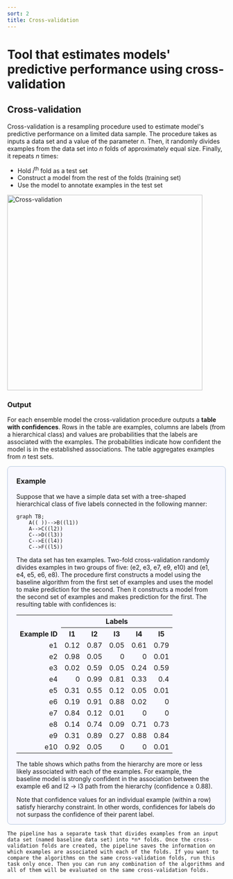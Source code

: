 ```yaml
---
sort: 2
title: Cross-validation
---
```


# Tool that estimates models' predictive performance using cross-validation

## Cross-validation

Cross-validation is a resampling procedure used to estimate model's predictive performance on a limited data sample. The procedure takes as inputs a data set and a value of the parameter *n*. Then, it randomly divides examples from the data set into *n* folds of approximately equal size. Finally, it repeats *n* times:
  - Hold *i*<sup>th</sup> fold as a test set
  - Construct a model from the rest of the folds (training set)
  - Use the model to annotate examples in the test set

<img src = "https://vedranav.github.io/hierarchy-decomposition-pipeline/images/tools/Cross-validation.png" alt = "Cross-validation" width = "450">

### Output

For each ensemble model the cross-validation procedure outputs a **table with confidences**. Rows in the table are examples, columns are labels (from a hierarchical class) and values are probabilities that the labels are associated with the examples. The probabilities indicate how confident the model is in the established associations. The table aggregates examples from *n* test sets.

<div style = "background-color: #F8F8FF; border: 1px solid #B0C4DE; border-radius: 8px; padding: 0px 20px;">

### Example
Suppose that we have a simple data set with a tree-shaped hierarchical class of five labels connected in the following manner:

```mermaid
graph TB;
    A(( ))-->B((l1))
    A-->C((l2))
    C-->D((l3))
    C-->E((l4))
    C-->F((l5))
```

The data set has ten examples. Two-fold cross-validation randomly divides examples in two groups of five: (e2, e3, e7, e9, e10) and (e1, e4, e5, e6, e8). The procedure first constructs a model using the baseline algorithm from the first set of examples and uses the model to make prediction for the second. Then it constructs a model from the second set of examples and makes prediction for the first. The resulting table with confidences is:

<table>
    <tr>
        <th rowspan = "2" style = "vertical-align: bottom">Example ID</th>
        <th colspan = "5">Labels</th>
    </tr>
    <tr>        
        <th>l1</th>
        <th>l2</th>
        <th>l3</th>
        <th>l4</th>
        <th>l5</th>
    </tr>
    <tr style = "text-align: right">
        <td>e1</td> <td>0.12</td> <td>0.87</td> <td>0.05</td> <td>0.61</td> <td>0.79</td>
    </tr>
    <tr style = "text-align: right">
        <td>e2</td> <td>0.98</td> <td>0.05</td> <td>0</td> <td>0</td> <td>0.01</td>
    </tr>
    <tr style = "text-align: right">
        <td>e3</td> <td>0.02</td> <td>0.59</td> <td>0.05</td> <td>0.24</td> <td>0.59</td>
    </tr>    
    <tr style = "text-align: right">
        <td>e4</td> <td>0</td> <td>0.99</td> <td>0.81</td> <td>0.33</td> <td>0.4</td>
    </tr>
    <tr style = "text-align: right">
        <td>e5</td> <td>0.31</td> <td>0.55</td> <td>0.12</td> <td>0.05</td> <td>0.01</td>
    </tr>
    <tr style = "text-align: right">
        <td>e6</td> <td>0.19</td> <td>0.91</td> <td>0.88</td> <td>0.02</td> <td>0</td>
    </tr>
    <tr style = "text-align: right">
        <td>e7</td> <td>0.84</td> <td>0.12</td> <td>0.01</td> <td>0</td> <td>0</td>
    </tr>
    <tr style = "text-align: right">
        <td>e8</td> <td>0.14</td> <td>0.74</td> <td>0.09</td> <td>0.71</td> <td>0.73</td>
    </tr>
    <tr style = "text-align: right">
        <td>e9</td> <td>0.31</td> <td>0.89</td> <td>0.27</td> <td>0.88</td> <td>0.84</td>
    </tr>
    <tr style = "text-align: right">
        <td>e10</td> <td>0.92</td> <td>0.05</td> <td>0</td> <td>0</td> <td>0.01</td>
    </tr>
</table>

The table shows which paths from the hierarchy are more or less likely associated with each of the examples. For example, the baseline model is strongly confident in the association between the example e6 and l2 -> l3 path from the hierarchy (confidence &ge; 0.88).

Note that confidence values for an individual example (within a row) satisfy hierarchy constraint. In other words, confidences for labels do not surpass the confidence of their parent label.

</div>

```tip
The pipeline has a separate task that divides examples from an input data set (named baseline data set) into *n* folds. Once the cross-validation folds are created, the pipeline saves the information on which examples are associated with each of the folds. If you want to compare the algorithms on the same cross-validation folds, run this task only once. Then you can run any combination of the algorithms and all of them will be evaluated on the same cross-validation folds.
```
